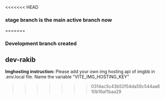 <<<<<<< HEAD
### stage branch is the main active branch now
=======
### Development branch created
## dev-rakib
__Imghosting instruction:__ Please add your own img hosting api of imgbb in .env.local file. Name the variable "VITE_IMG_HOSTING_KEY"
>>>>>>> 0314ac5c43b52f54da59c544aa610b16af1baa29
